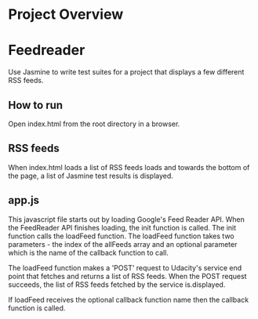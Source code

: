 # Project Overview

# Feedreader
Use Jasmine to write test suites for a project that displays a few different RSS feeds.

## How to run
Open index.html from the root directory in a browser.

## RSS feeds
When index.html loads a list of RSS feeds loads and towards the bottom of the page, a list of Jasmine test results is displayed. 

## app.js

This javascript file starts out by loading Google's Feed Reader API.
When the FeedReader API finishes loading, the init function is called.
The init function calls the loadFeed function. The loadFeed function takes two parameters - the index of the allFeeds array and an optional parameter which is the name of the callback function to call.

The loadFeed function makes a 'POST' request to Udacity's service end point that fetches and returns a list of RSS feeds. When the POST request succeeds, the list of RSS feeds fetched by the service is.displayed.

If loadFeed receives the optional callback function name then the callback function is called.

